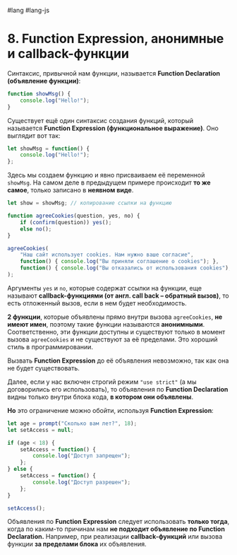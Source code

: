 #lang #lang-js

# 8. Function Expression, анонимные и callback-функции

Синтаксис, привычной нам функции, называется **Function Declaration (объявление функции)**:

```javascript
function showMsg() {
    console.log("Hello!");
}
```

Существует ещё один синтаксис создания функций, который называется **Function Expression (функциональное выражение)**. Оно выглядит вот так:

```javascript
let showMsg = function() {
    console.log("Hello!");
};
```

Здесь мы создаем функцию и явно присваиваем её переменной `showMsg`. На самом деле в предыдущем примере происходит **то же самое**, только записано в **неявном виде**.

```javascript
let show = showMsg; // копирование ссылки на функцию
```

```javascript
function agreeCookies(question, yes, no) {
    if (confirm(question)) yes();
    else no();
}

agreeCookies(
    "Наш сайт использует cookies. Нам нужно ваше согласие",
    function() { console.log("Вы приняли соглашение о cookies"); },
    function() { console.log("Вы отказались от использования cookies"); }
);
```

Аргументы `yes` и `no`, которые содержат ссылки на функции, еще называют **callback-функциями (от англ. call back – обратный вызов)**, то есть отложенный вызов, если в нем будет необходимость.

**2 функции**, которые объявлены прямо внутри вызова `agreeCookies`, **не имеют имен**, поэтому такие функции называются **анонимными**. Соответственно, эти функции доступны и существуют только в момент вызова `agreeCookies` и не существуют за её пределами. Это хороший стиль в программировании.

Вызвать **Function Expression** до её объявления невозможно, так как она не будет существовать.

Далее, если у нас включен строгий режим `"use strict"` (а мы договорились его использовать), то объявления по **Function Declaration** видны только внутри блока кода, **в котором они объявлены**.

**Но** это ограничение можно обойти, используя **Function Expression**:

```javascript
let age = prompt("Сколько вам лет?", 18);
let setAccess = null;

if (age < 18) {
    setAccess = function() {
        console.log("Доступ запрещен");
    };
} else {
    setAccess = function() {
        console.log("Доступ разрешен");
    };
}

setAccess();
```

Объявления по **Function Expression** следует использовать **только тогда**, когда по каким-то причинам нам **не подходит объявление по Function Declaration.** Например, при реализации **callback-функций** или вызова функции **за пределами блока** их объявления.
